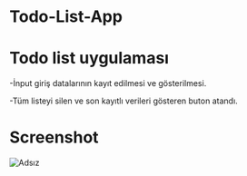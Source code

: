 # Todo-List-App

# Todo list uygulaması

-İnput giriş datalarının kayıt edilmesi ve gösterilmesi.

-Tüm listeyi silen ve son  kayıtlı verileri gösteren buton atandı.



# Screenshot

![Adsız](https://user-images.githubusercontent.com/104764065/171505335-d5806bf6-0c7a-496a-9217-2db3f33e350f.png)
